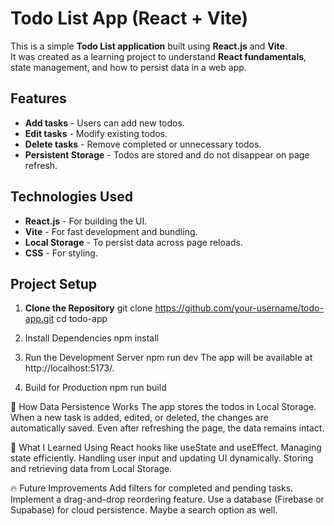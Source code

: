 # Todo List App (React + Vite)

This is a simple **Todo List application** built using **React.js** and **Vite**.  
It was created as a learning project to understand **React fundamentals**, state management, and how to persist data in a web app.

## Features

- **Add tasks** - Users can add new todos.
- **Edit tasks** - Modify existing todos.
- **Delete tasks** - Remove completed or unnecessary todos.
- **Persistent Storage** - Todos are stored and do not disappear on page refresh.

## Technologies Used

- **React.js** - For building the UI.
- **Vite** - For fast development and bundling.
- **Local Storage** - To persist data across page reloads.
- **CSS** - For styling.

## Project Setup

1. **Clone the Repository**
   git clone https://github.com/your-username/todo-app.git
   cd todo-app
   
2. Install Dependencies
npm install

3. Run the Development Server
npm run dev
The app will be available at http://localhost:5173/.

4. Build for Production
npm run build

📌 How Data Persistence Works
The app stores the todos in Local Storage.
When a new task is added, edited, or deleted, the changes are automatically saved.
Even after refreshing the page, the data remains intact.

🎯 What I Learned
Using React hooks like useState and useEffect.
Managing state efficiently.
Handling user input and updating UI dynamically.
Storing and retrieving data from Local Storage.

🔥 Future Improvements
Add filters for completed and pending tasks.
Implement a drag-and-drop reordering feature.
Use a database (Firebase or Supabase) for cloud persistence.
Maybe a search option as well. 

